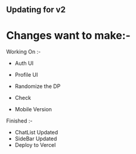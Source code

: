 ## Updating for v2

# Changes want to make:-

Working On :-

- Auth UI
- Profile UI
- Randomize the DP
- Check

- Mobile Version

Finished :-

- ChatList Updated
- SideBar Updated
- Deploy to Vercel
